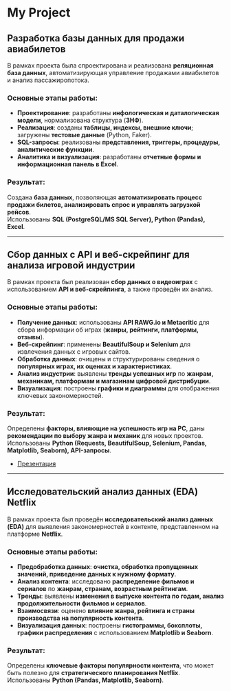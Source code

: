 # My Project

## Разработка базы данных для продажи авиабилетов  
В рамках проекта была спроектирована и реализована **реляционная база данных**, автоматизирующая управление продажами авиабилетов и анализ пассажиропотока.  

### **Основные этапы работы:**  
- **Проектирование**: разработаны **инфологическая и даталогическая модели**, нормализована структура (**3НФ**).  
- **Реализация**: созданы **таблицы, индексы, внешние ключи**; загружены **тестовые данные** (Python, Faker).  
- **SQL-запросы**: реализованы **представления, триггеры, процедуры, аналитические функции**.  
- **Аналитика и визуализация**: разработаны **отчетные формы и информационная панель в Excel**.  

### **Результат:**  
Создана **база данных**, позволяющая **автоматизировать процесс продажи билетов, анализировать спрос и управлять загрузкой рейсов**.  
Использованы **SQL (PostgreSQL/MS SQL Server), Python (Pandas), Excel**.  

---  

## Сбор данных с API и веб-скрейпинг для анализа игровой индустрии  
В рамках проекта был реализован **сбор данных о видеоиграх** с использованием **API и веб-скрейпинга**, а также проведён их анализ.  

### **Основные этапы работы:**  
- **Получение данных**: использованы **API RAWG.io и Metacritic** для сбора информации об играх (**жанры, рейтинги, платформы, отзывы**).  
- **Веб-скрейпинг**: применены **BeautifulSoup и Selenium** для извлечения данных с игровых сайтов.  
- **Обработка данных**: очищены и структурированы сведения о **популярных играх, их оценках и характеристиках**.  
- **Анализ индустрии**: выявлены **тренды успешных игр** по **жанрам, механикам, платформам и магазинам цифровой дистрибуции**.  
- **Визуализация**: построены **графики и диаграммы** для отображения ключевых закономерностей.  

### **Результат:**  
Определены **факторы, влияющие на успешность игр на PC**, даны **рекомендации по выбору жанра и механик** для новых проектов.  
Использованы **Python (Requests, BeautifulSoup, Selenium, Pandas, Matplotlib, Seaborn), API-запросы**.  
- [Презентация](https://github.com/kogazxc/CV_Pataev_Arslan/blob/main/Scraping%2BAPI.pdf) 
---  

## Исследовательский анализ данных (EDA) Netflix  
В рамках проекта был проведён **исследовательский анализ данных (EDA)** для выявления закономерностей в контенте, представленном на платформе **Netflix**.  

### **Основные этапы работы:**  
- **Предобработка данных**: **очистка, обработка пропущенных значений, приведение данных к нужному формату**.  
- **Анализ контента**: исследовано **распределение фильмов и сериалов** по **жанрам, странам, возрастным рейтингам**.  
- **Тренды**: выявлены **изменения в выпуске контента по годам, анализ продолжительности фильмов и сериалов**.  
- **Взаимосвязи**: оценено **влияние жанра, рейтинга и страны производства на популярность контента**.  
- **Визуализация данных**: построены **гистограммы, боксплоты, графики распределения** с использованием **Matplotlib и Seaborn**.  

### **Результат:**  
Определены **ключевые факторы популярности контента**, что может быть полезно для **стратегического планирования Netflix**.  
Использованы **Python (Pandas, Matplotlib, Seaborn)**.  
